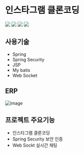 # 인스타그램 클론코딩
<img src="https://img.shields.io/badge/Spring Boot-6DB33F?style=flat-square&logo=Spring Boot&logoColor=white"/> <img src="https://img.shields.io/badge/Javascript-F7DF1E?style=flat-square&logo=Javascript&logoColor=white"/> <img src="https://img.shields.io/badge/HTML5-E34F26?style=flat-square&logo=HTML5&logoColor=white"/> <img src="https://img.shields.io/badge/MySQL-4479A1?style=flat-square&logo=MySQL&logoColor=white"/> 


## 사용기술
- Spring
- Spring Security
- JSP
- My batis
- Web Socket

## ERP
![image](https://github.com/Ryel1580/PhotoGram/assets/110091706/41e5cfa1-82d7-4fb3-a7c8-9bcdf025fc61)


## 프로젝트 주요기능
 - 인스타그램 클론코딩
 - Spring Security 보안 인증
 - Web Sockt 실시간 채팅
